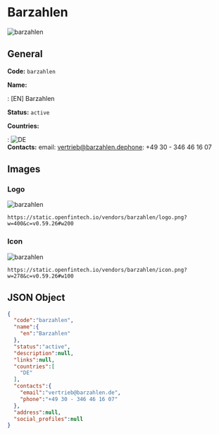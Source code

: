 
# Barzahlen 
![barzahlen](https://static.openfintech.io/vendors/barzahlen/logo.png?w=400&c=v0.59.26#w200)  

## General 
 
**Code:** `barzahlen` 
 
**Name:** 
 
:	[EN] Barzahlen 
 
**Status:** `active` 
 
 
**Countries:** 
 
:	![DE](https://cdnjs.cloudflare.com/ajax/libs/flag-icon-css/3.3.0/flags/4x3/de.svg#w24)  
**Contacts:** 
email: vertrieb@barzahlen.dephone: +49 30 - 346 46 16 07
## Images 

### Logo 
 
![barzahlen](https://static.openfintech.io/vendors/barzahlen/logo.png?w=400&c=v0.59.26#w200)  

```
https://static.openfintech.io/vendors/barzahlen/logo.png?w=400&c=v0.59.26#w200
```  

### Icon 
 
![barzahlen](https://static.openfintech.io/vendors/barzahlen/icon.png?w=278&c=v0.59.26#w100)  

```
https://static.openfintech.io/vendors/barzahlen/icon.png?w=278&c=v0.59.26#w100
```  

## JSON Object 

```json
{
  "code":"barzahlen",
  "name":{
    "en":"Barzahlen"
  },
  "status":"active",
  "description":null,
  "links":null,
  "countries":[
    "DE"
  ],
  "contacts":{
    "email":"vertrieb@barzahlen.de",
    "phone":"+49 30 - 346 46 16 07"
  },
  "address":null,
  "social_profiles":null
}
```  
